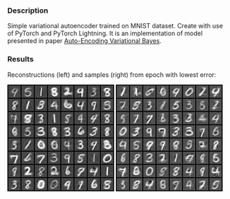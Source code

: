 ### Description
Simple variational autoencoder trained on MNIST dataset. Create with use of PyTorch and PyTorch Lightning. It is an implementation of model presented in paper [Auto-Encoding Variational Bayes](https://arxiv.org/abs/1312.6114).

### Results
Reconstructions (left) and samples (right) from epoch with lowest error:

![Reconstructions](/assets/reconstructions.png) ![Samples](/assets/samples.png)
